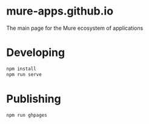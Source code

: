 # mure-apps.github.io

The main page for the Mure ecosystem of applications

# Developing
```bash
npm install
npm run serve
```

# Publishing
```bash
npm run ghpages
```
